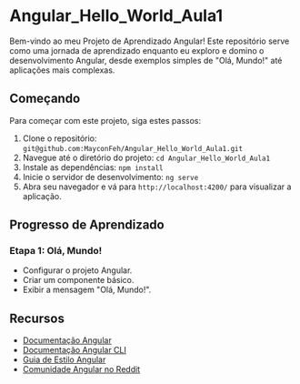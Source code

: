 # Angular_Hello_World_Aula1

Bem-vindo ao meu Projeto de Aprendizado Angular! Este repositório serve como uma jornada de aprendizado enquanto eu exploro e domino o desenvolvimento Angular, desde exemplos simples de "Olá, Mundo!" até aplicações mais complexas.

## Começando

Para começar com este projeto, siga estes passos:

1. Clone o repositório: `git@github.com:MayconFeh/Angular_Hello_World_Aula1.git`
2. Navegue até o diretório do projeto: `cd Angular_Hello_World_Aula1`
3. Instale as dependências: `npm install`
4. Inicie o servidor de desenvolvimento: `ng serve`
5. Abra seu navegador e vá para `http://localhost:4200/` para visualizar a aplicação.

## Progresso de Aprendizado

### Etapa 1: Olá, Mundo!

-  Configurar o projeto Angular.
-  Criar um componente básico.
-  Exibir a mensagem "Olá, Mundo!".

## Recursos

- [Documentação Angular](https://angular.io/docs)
- [Documentação Angular CLI](https://angular.io/cli)
- [Guia de Estilo Angular](https://angular.io/guide/styleguide)
- [Comunidade Angular no Reddit](https://www.reddit.com/r/Angular2/)
